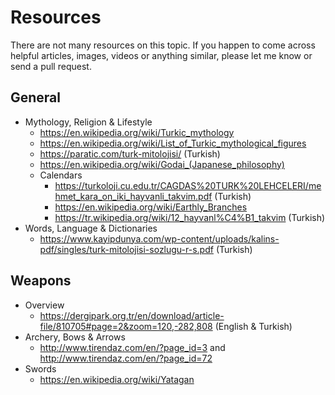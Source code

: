 # Resources
There are not many resources on this topic. If you happen to come across helpful articles, images, videos or anything similar, please let me know or send a pull request.

## General
+ Mythology, Religion & Lifestyle
	+ <https://en.wikipedia.org/wiki/Turkic_mythology>
	+ <https://en.wikipedia.org/wiki/List_of_Turkic_mythological_figures>
	+ <https://paratic.com/turk-mitolojisi/> (Turkish)
	+ <https://en.wikipedia.org/wiki/Godai_(Japanese_philosophy)>
	+ Calendars
		+ <https://turkoloji.cu.edu.tr/CAGDAS%20TURK%20LEHCELERI/mehmet_kara_on_iki_hayvanli_takvim.pdf> (Turkish)
		+ <https://en.wikipedia.org/wiki/Earthly_Branches>
		+ <https://tr.wikipedia.org/wiki/12_hayvanl%C4%B1_takvim> (Turkish)
+ Words, Language & Dictionaries
	+ <https://www.kayipdunya.com/wp-content/uploads/kalins-pdf/singles/turk-mitolojisi-sozlugu-r-s.pdf> (Turkish)

##  Weapons
+ Overview
	+ <https://dergipark.org.tr/en/download/article-file/810705#page=2&zoom=120,-282,808> (English & Turkish)
+ Archery, Bows & Arrows 
	+ <http://www.tirendaz.com/en/?page_id=3> and <http://www.tirendaz.com/en/?page_id=72>
+ Swords
	+ <https://en.wikipedia.org/wiki/Yatagan>
